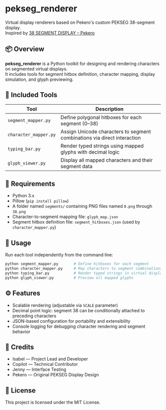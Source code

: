 # pekseg_renderer

Virtual display renderers based on Pekero's custom PEKSEG 38-segment display.  
Inspired by [38 SEGMENT DISPLAY – Pekero](https://www.youtube.com/watch?v=Th-u84OkpeQ)
## 📦 Overview

**pekseg_renderer** is a Python toolkit for designing and rendering characters on segmented virtual displays.  
It includes tools for segment hitbox definition, character mapping, display simulation, and glyph previewing.
## 🧰 Included Tools

| Tool                | Description                                                                 |
|---------------------|-----------------------------------------------------------------------------|
| `segment_mapper.py` | Define polygonal hitboxes for each segment (0–38)                           |
| `character_mapper.py` | Assign Unicode characters to segment combinations via direct interaction |
| `typing_bar.py`     | Render typed strings using mapped glyphs with decimal logic                |
| `glyph_viewer.py`   | Display all mapped characters and their segment data                        |
## 🔧 Requirements

- Python 3.x  
- Pillow (`pip install pillow`)  
- A folder named `segments/` containing PNG files named `0.png` through `38.png`  
- Character-to-segment mapping file: `glyph_map.json`  
- Segment hitbox definition file: `segment_hitboxes.json` (used by `character_mapper.py`)
## 🚀 Usage

Run each tool independently from the command line:

```bash
python segment_mapper.py       # Define hitboxes for each segment
python character_mapper.py     # Map characters to segment combinations
python typing_bar.py           # Render typed strings in virtual display
python glyph_viewer.py         # Preview all mapped glyphs
```
## ⚙️ Features

- Scalable rendering (adjustable via `SCALE` parameter)
- Decimal point logic: segment 38 can be conditionally attached to preceding characters
- JSON-based configuration for portability and extensibility
- Console logging for debugging character rendering and segment behavior
## 👥 Credits

- Isabel — Project Lead and Developer  
- Copilot — Technical Contributor  
- Jenny — Interface Testing  
- Pekero — Original PEKSEG Display Design
## 📄 License

This project is licensed under the MIT License.
